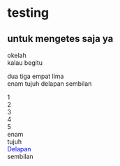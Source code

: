 # testing
<h2>untuk <b>mengetes</b> saja ya</h2>
<p>okelah<br /> kalau begitu
<p>dua tiga empat lima<br/>
enam tujuh delapan sembilan</p>
1<br/>
2<br/>
3<br/>4<br/>5
<br/>enam
<br/>tujuh
<br/><font color="0000FF">Delapan</font>
<br/>sembilan

